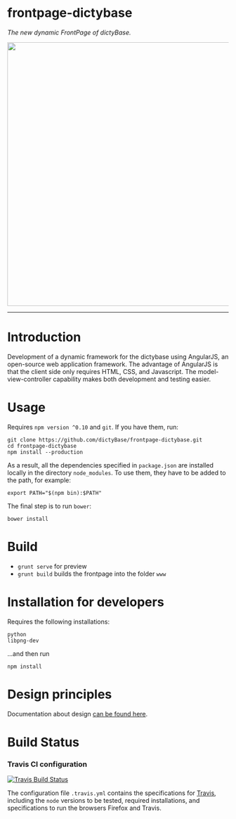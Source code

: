 frontpage-dictybase
===================

*The new dynamic FrontPage of dictyBase.*

<img src="https://github.com/dictyBase/frontpage-dictybase/blob/develop/images/frontpageGrid/frontpageGridApp.jpg" width="600">

---

# Introduction

Development of a dynamic framework for the dictybase using AngularJS, an open-source web application framework. The advantage of AngularJS is that the client side only requires HTML, CSS, and Javascript. The model-view-controller capability makes both development and testing easier. 

# Usage

Requires `npm version ^0.10` and `git`. If you have them, run:

```shell
git clone https://github.com/dictyBase/frontpage-dictybase.git
cd frontpage-dictybase
npm install --production
```

As a result, all the dependencies specified in `package.json` are installed locally in the directory `node_modules`. To use them, they have to be added to the path, for example:

`export PATH="$(npm bin):$PATH"`

The final step is to run `bower`:

```shell
bower install
```

# Build

- `grunt serve` for preview
- `grunt build` builds the frontpage into the folder `www`

# Installation for developers

Requires the following installations:

```shell
python
libpng-dev
```
...and then run

```shell
npm install 
```

# Design principles

Documentation about design [can be found here](/documentation/frontpage-design.md).

# Build Status

### Travis CI configuration
[![Travis Build Status](https://travis-ci.org/dictyBase/frontpage-dictybase.svg?branch=develop)](https://travis-ci.org/dictyBase/frontpage-dictybase.svg?branch=develop)

The configuration file `.travis.yml` contains the specifications for [Travis](https://travis-ci.org/), including the `node` versions to be tested, required installations, and specifications to run the browsers Firefox and Travis. 


